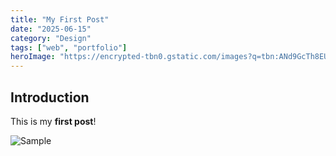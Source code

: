 ```yaml
---
title: "My First Post"
date: "2025-06-15"
category: "Design"
tags: ["web", "portfolio"]
heroImage: "https://encrypted-tbn0.gstatic.com/images?q=tbn:ANd9GcTh8EUdS96I6-wo_fDl-eqp7w-c53l8ABANtPmLnkvOi1KX2oe5y0zOWKlFgSW6fuTeMIY&usqp=CAU"
---
```


## Introduction
This is my **first post**!

![Sample](https://encrypted-tbn0.gstatic.com/images?q=tbn:ANd9GcTh8EUdS96I6-wo_fDl-eqp7w-c53l8ABANtPmLnkvOi1KX2oe5y0zOWKlFgSW6fuTeMIY&usqp=CAU)